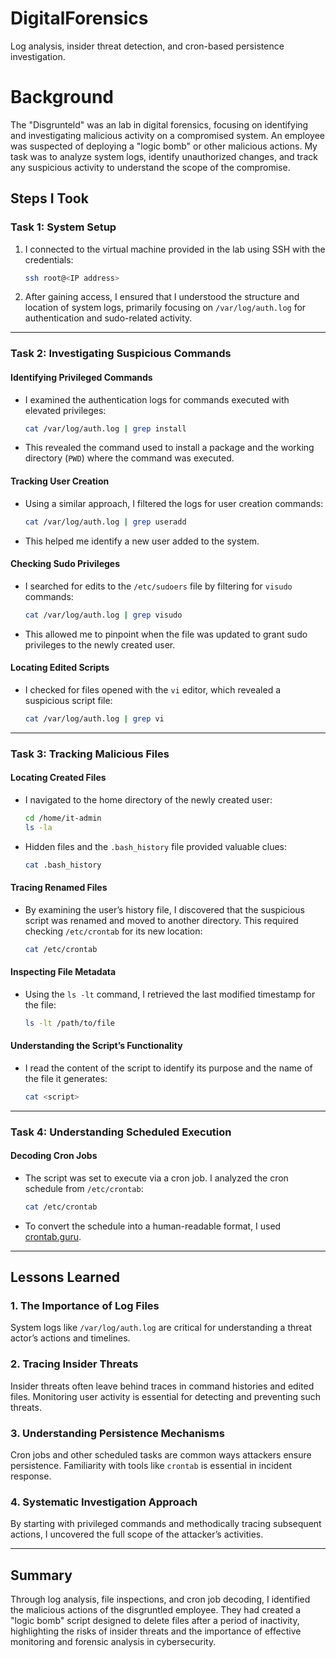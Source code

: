 # DigitalForensics
Log analysis, insider threat detection, and cron-based persistence investigation.

# Background
The "Disgrunteld" was an lab in digital forensics, focusing on identifying and investigating malicious activity on a compromised system. An employee was suspected of deploying a "logic bomb" or other malicious actions. My task was to analyze system logs, identify unauthorized changes, and track any suspicious activity to understand the scope of the compromise.


## **Steps I Took**

### **Task 1: System Setup**
1. I connected to the virtual machine provided in the lab using SSH with the credentials:
   ```bash
   ssh root@<IP address>
   ```
2. After gaining access, I ensured that I understood the structure and location of system logs, primarily focusing on `/var/log/auth.log` for authentication and sudo-related activity.

---

### **Task 2: Investigating Suspicious Commands**

#### **Identifying Privileged Commands**
- I examined the authentication logs for commands executed with elevated privileges:
  ```bash
  cat /var/log/auth.log | grep install
  ```
- This revealed the command used to install a package and the working directory (`PWD`) where the command was executed.

#### **Tracking User Creation**
- Using a similar approach, I filtered the logs for user creation commands:
  ```bash
  cat /var/log/auth.log | grep useradd
  ```
- This helped me identify a new user added to the system.

#### **Checking Sudo Privileges**
- I searched for edits to the `/etc/sudoers` file by filtering for `visudo` commands:
  ```bash
  cat /var/log/auth.log | grep visudo
  ```
- This allowed me to pinpoint when the file was updated to grant sudo privileges to the newly created user.

#### **Locating Edited Scripts**
- I checked for files opened with the `vi` editor, which revealed a suspicious script file:
  ```bash
  cat /var/log/auth.log | grep vi
  ```

---

### **Task 3: Tracking Malicious Files**

#### **Locating Created Files**
- I navigated to the home directory of the newly created user:
  ```bash
  cd /home/it-admin
  ls -la
  ```
- Hidden files and the `.bash_history` file provided valuable clues:
  ```bash
  cat .bash_history
  ```

#### **Tracing Renamed Files**
- By examining the user’s history file, I discovered that the suspicious script was renamed and moved to another directory. This required checking `/etc/crontab` for its new location:
  ```bash
  cat /etc/crontab
  ```

#### **Inspecting File Metadata**
- Using the `ls -lt` command, I retrieved the last modified timestamp for the file:
  ```bash
  ls -lt /path/to/file
  ```

#### **Understanding the Script’s Functionality**
- I read the content of the script to identify its purpose and the name of the file it generates:
  ```bash
  cat <script>
  ```

---

### **Task 4: Understanding Scheduled Execution**

#### **Decoding Cron Jobs**
- The script was set to execute via a cron job. I analyzed the cron schedule from `/etc/crontab`:
  ```bash
  cat /etc/crontab
  ```
- To convert the schedule into a human-readable format, I used [crontab.guru](https://crontab.guru).

---

## **Lessons Learned**

### **1. The Importance of Log Files**
System logs like `/var/log/auth.log` are critical for understanding a threat actor’s actions and timelines.

### **2. Tracing Insider Threats**
Insider threats often leave behind traces in command histories and edited files. Monitoring user activity is essential for detecting and preventing such threats.

### **3. Understanding Persistence Mechanisms**
Cron jobs and other scheduled tasks are common ways attackers ensure persistence. Familiarity with tools like `crontab` is essential in incident response.

### **4. Systematic Investigation Approach**
By starting with privileged commands and methodically tracing subsequent actions, I uncovered the full scope of the attacker’s activities.

---

## **Summary**
Through log analysis, file inspections, and cron job decoding, I identified the malicious actions of the disgruntled employee. They had created a "logic bomb" script designed to delete files after a period of inactivity, highlighting the risks of insider threats and the importance of effective monitoring and forensic analysis in cybersecurity.
```
